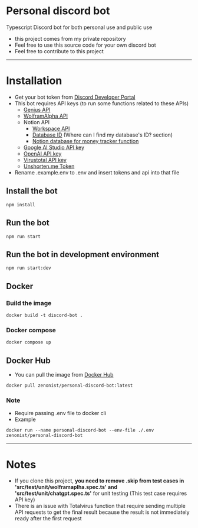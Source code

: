 # Personal discord bot
Typescript Discord bot for both personal use and public use
- this project comes from my private repository
- Feel free to use this source code for your own discord bot
- Feel free to contribute to this project
---
# Installation
- Get your bot token from [Discord Developer Portal](https://discord.com/developers/applications)
- This bot requires API keys (to run some functions related to these APIs)
  - [Genius API](https://genius.com/api-clients)
  - [WolframAlpha API](https://developer.wolframalpha.com/portal/myapps/)
  - Notion API
    - [Workspace API](https://www.notion.so/my-integrations)
    - [Database ID](https://developers.notion.com/docs/working-with-databases) (Where can I find my database's ID? section)
    - [Notion database for money tracker function](./src/documents/notion_money_tracker.md)
  - [Google AI Studio API key](https://makersuite.google.com/app/apikey)
  - [OpenAI API key](https://platform.openai.com/api-keys)
  - [Virustotal API key](https://www.virustotal.com/gui/user/lunarfragment/apikey)
  - [Unshorten.me Token](https://unshorten.me/social_accounts/profile)
- Rename .example.env to .env and insert tokens and api into that file
## Install the bot
```
npm install
```
## Run the bot
```
npm run start
```
## Run the bot in development environment
```
npm run start:dev
```
## Docker
### Build the image
```
docker build -t discord-bot .
```
### Docker compose
```
docker compose up
```
## Docker Hub
- You can pull the image from [Docker Hub](https://hub.docker.com/repository/docker/zenonist/personal-discord-bot/general)
```
docker pull zenonist/personal-discord-bot:latest
```
### Note
- Require passing .env file to docker cli
- Example
```
docker run --name personal-discord-bot --env-file ./.env zenonist/personal-discord-bot
```


---
# Notes
- If you clone this project, **you need to remove .skip from test cases in 'src/test/unit/wolframaplha.spec.ts' and 'src/test/unit/chatgpt.spec.ts'** for unit testing (This test case requires API key)
- There is an issue with Totalvirus function that require sending multiple API requests to get the final result because the result is not immediately ready after the first request